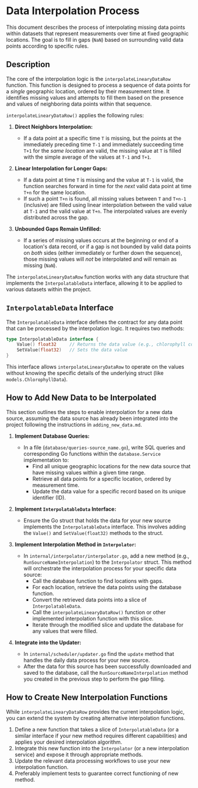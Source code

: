 # Data Interpolation Process

This document describes the process of interpolating missing data points within datasets that represent measurements over time at fixed geographic locations. The goal is to fill in gaps (`NaN`) based on surrounding valid data points according to specific rules.

## Description

The core of the interpolation logic is the `interpolateLinearyDataRow` function. This function is designed to process a sequence of data points for a _single_ geographic location, ordered by their measurement time. It identifies missing values and attempts to fill them based on the presence and values of neighboring data points within that sequence.

`interpolateLinearyDataRow()` applies the following rules:

1.  **Direct Neighbors Interpolation:**

    - If a data point at a specific time `T` is missing, but the points at the immediately preceding time `T-1` and immediately succeeding time `T+1` for the _same location_ are valid, the missing value at `T` is filled with the simple average of the values at `T-1` and `T+1`.

2.  **Linear Interpolation for Longer Gaps:**

    - If a data point at time `T` is missing and the value at `T-1` is valid, the function searches forward in time for the _next_ valid data point at time `T+n` for the same location.
    - If such a point `T+n` is found, all missing values between `T` and `T+n-1` (inclusive) are filled using linear interpolation between the valid value at `T-1` and the valid value at `T+n`. The interpolated values are evenly distributed across the gap.

3.  **Unbounded Gaps Remain Unfilled:**
    - If a series of missing values occurs at the beginning or end of a location's data record, or if a gap is not bounded by valid data points on _both_ sides (either immediately or further down the sequence), those missing values will _not_ be interpolated and will remain as missing (`NaN`).

The `interpolateLinearyDataRow` function works with any data structure that implements the `InterpolatableData` interface, allowing it to be applied to various datasets within the project.

## `InterpolatableData` Interface

The `InterpolatableData` interface defines the contract for any data point that can be processed by the interpolation logic. It requires two methods:

```go
type InterpolatableData interface {
	Value() float32     // Returns the data value (e.g., chlorophyll concentration)
	SetValue(float32)   // Sets the data value
}
```

This interface allows `interpolateLinearyDataRow` to operate on the values without knowing the specific details of the underlying struct (like `models.ChlorophyllData`).

## How to Add New Data to be Interpolated

This section outlines the steps to enable interpolation for a new data source, assuming the data source has already been integrated into the project following the instructions in `adding_new_data.md`.

1.  **Implement Database Queries:**

    - In a file (`database/queries-source_name.go`), write SQL queries and corresponding Go functions within the `database.Service` implementation to:
      - Find all unique geographic locations for the new data source that have missing values within a given time range.
      - Retrieve all data points for a specific location, ordered by measurement time.
      - Update the data value for a specific record based on its unique identifier (ID).

2.  **Implement `InterpolatableData` Interface:**

    - Ensure the Go struct that holds the data for your new source implements the `InterpolatableData` interface. This involves adding the `Value()` and `SetValue(float32)` methods to the struct.

3.  **Implement Interpolation Method in `Interpolator`:**

    - In `internal/interpolator/interpolator.go`, add a new method (e.g., `RunSourceNameInterpolation`) to the `Interpolator` struct. This method will orchestrate the interpolation process for your specific data source:
      - Call the database function to find locations with gaps.
      - For each location, retrieve the data points using the database function.
      - Convert the retrieved data points into a slice of `InterpolatableData`.
      - Call the `interpolateLinearyDataRow()` function or other implemented interpolation function with this slice.
      - Iterate through the modified slice and update the database for any values that were filled.

4.  **Integrate into the Updater:**
    - In `internal/scheduler/updater.go` find the `update` method that handles the daily data process for your new source.
    - After the data for this source has been successfully downloaded and saved to the database, call the `RunSourceNameInterpolation` method you created in the previous step to perform the gap filling.

## How to Create New Interpolation Functions

While `interpolateLinearyDataRow` provides the current interpolation logic, you can extend the system by creating alternative interpolation functions.

1.  Define a new function that takes a slice of `InterpolatableData` (or a similar interface if your new method requires different capabilities) and applies your desired interpolation algorithm.
2.  Integrate this new function into the `Interpolator` (or a new interpolation service) and expose it through appropriate methods.
3.  Update the relevant data processing workflows to use your new interpolation function.
4.  Preferably implement tests to guarantee correct functioning of new method.
